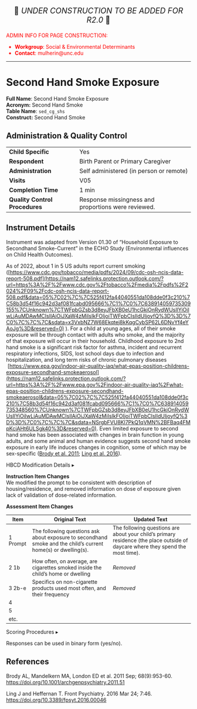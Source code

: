 <p style="text-align: center; font-size: 1.5em;">🚧 <i>UNDER CONSTRUCTION TO BE ADDED FOR R2.0</i> 🚧 </p>

<p style="color: red;">ADMIN INFO FOR PAGE CONSTRUCTION:<br>
<ul style="color: red;">
  <li><b>Workgroup</b>: Social & Environmental Determinants</li>
  <li><b>Contact</b>: mulherin@unc.edu</li>
</ul>
</p>

------------------------------------------------------------

# Second Hand Smoke Exposure

**Full Name**: Second Hand Smoke Exposure       
**Acronym:** Second Hand Smoke            
**Table Name**: `sed_cg_shs`    
**Construct:** Second Hand Smoke   

## Administration & Quality Control

<table class="table-no-vertical-lines" style="width: 100%; border-collapse: collapse; table-layout: fixed;">
<tbody>
<tr><td><b>Child Specific</b></td>
<td>Yes </td></tr>
<tr><td><b>Respondent</b></td>
<td>Birth Parent or Primary Caregiver</td></tr>
<tr><td><b>Administration</b></td>
<td style="word-wrap: break-word; white-space: normal;">Self administered (in person or remote)</td></tr>
<tr><td><b>Visits</b></td>
<td>V05</td></tr>
<tr><td><b>Completion Time</b></td>
<td>1 min</td></tr>
<tr><td><b>Quality Control Procedures</b></td>
<td style="word-wrap: break-word; white-space: normal;">Response missingness and proportions were reviewed.</td></tr>      
</tbody>
</table>

## Instrument Details

Instrument was adapted from Version 01.30 of “Household Exposure to Secondhand Smoke-Current” in the ECHO Study (Environmental influences on Child Health Outcomes). 

As of 2022, about 1 in 5 US adults report current smoking ([https://www.cdc.gov/tobacco/media/pdfs/2024/09/cdc-osh-ncis-data-report-508.pdf](https://nam12.safelinks.protection.outlook.com/?url=https%3A%2F%2Fwww.cdc.gov%2Ftobacco%2Fmedia%2Fpdfs%2F2024%2F09%2Fcdc-osh-ncis-data-report-508.pdf&data=05%7C02%7C%7C525f412fa44040551da108dde0f3c210%7C58b3d54f16c942d3af081fcabd095666%7C1%7C0%7C638914059735309155%7CUnknown%7CTWFpbGZsb3d8eyJFbXB0eU1hcGkiOnRydWUsIlYiOiIwLjAuMDAwMCIsIlAiOiJXaW4zMiIsIkFOIjoiTWFpbCIsIldUIjoyfQ%3D%3D%7C0%7C%7C%7C&sdata=x3VxbNZ7W68Ekqtej8kKqgCybSP62L6DNvYf4eYAoJg%3D&reserved=0) ). For a child at young ages, all of their smoke exposure will be through contact with adults who smoke, and the majority of that exposure will occur in their household. Childhood exposure to 2nd hand smoke is a significant risk factor for asthma, incident and recurrent respiratory infections, SIDS, lost school days due to infection and hospitalization, and long term risks of chronic pulmonary diseases  [https://www.epa.gov/indoor-air-quality-iaq/what-epas-position-childrens-exposure-secondhand-smokeaerosol](https://nam12.safelinks.protection.outlook.com/?url=https%3A%2F%2Fwww.epa.gov%2Findoor-air-quality-iaq%2Fwhat-epas-position-childrens-exposure-secondhand-smokeaerosol&data=05%7C02%7C%7C525f412fa44040551da108dde0f3c210%7C58b3d54f16c942d3af081fcabd095666%7C1%7C0%7C638914059735348560%7CUnknown%7CTWFpbGZsb3d8eyJFbXB0eU1hcGkiOnRydWUsIlYiOiIwLjAuMDAwMCIsIlAiOiJXaW4zMiIsIkFOIjoiTWFpbCIsIldUIjoyfQ%3D%3D%7C0%7C%7C%7C&sdata=NSrgbFVU8Kl7PkQ1qVMN%2BFBaq4FMpKciAHt6ULSgk40%3D&reserved=0). Even limited exposure to second hand smoke has been associated with changes in brain function in young adults, and some animal and human evidence suggests second hand smoke exposure in early life induces changes in cognition, some of which may be sex-specific ([Brody et al. 2011](https://doi.org/10.1001/archgenpsychiatry.2011.51); [Ling et al. 2016](https://doi.org/10.3389/fpsyt.2016.00046)).

<div id="hbcd-mod" class="table-banner" onclick="toggleCollapse(this)">
  <span class="text-with-link">
  <span class="text">HBCD Modification Details</span>
  <a class="anchor-link" href="#hbcd-mod" title="Copy link">
  <i class="fa-solid fa-link"></i>
  </a>
  </span>
  <span class="arrow">▸</span>
</div>
<div class="collapsible-content">
<p><b>Instruction Item Changes</b><br>We modified the prompt to be consistent with description of housing/residence, and removed information on dose of exposure given lack of validation of dose-related information.</p>
<b>Assessment Item Changes</b>
<table style="width: 100%; border-collapse: collapse; table-layout: fixed; font-size: 14px">
<thead>
  <tr>
    <th style="width: 5%;">Item</th>
    <th style="width: 40%;">Original Text</th>
    <th style="width: 40%;">Updated Text</th>
  </tr>
  </thead>
<tbody>
<tr>
  <td>1 Prompt</td>
  <td style="word-wrap: break-word; white-space: normal;">The following questions ask about exposure to secondhand smoke and the child’s current home(s) or dwelling(s).</td>
  <td style="word-wrap: break-word; white-space: normal;">The following questions are about your child’s primary residence (the place outside of daycare where they spend the most time).</td>
</tr>
<tr>
  <td>2 1b</td>
  <td style="word-wrap: break-word; white-space: normal;">How often, on average, are cigarettes smoked inside the child’s home or dwelling</td>
  <td style="word-wrap: break-word; white-space: normal;"><i>Removed</i></td>
</tr>
<tr>
  <td>3 2b-e</td>
  <td style="word-wrap: break-word; white-space: normal;">Specifics on non-cigarette products used most often, and their frequency</td>
  <td style="word-wrap: break-word; white-space: normal;"><i>Removed</i></td>
</tr>
<tr>
  <td>4</td>
  <td style="word-wrap: break-word; white-space: normal;"></td>
  <td style="word-wrap: break-word; white-space: normal;"></td>
</tr>
<tr>
  <td>5</td>
  <td style="word-wrap: break-word; white-space: normal;"></td>
  <td style="word-wrap: break-word; white-space: normal;"></td>
</tr>
<tr>
  <td style="word-wrap: break-word; white-space: normal;">etc.</td>
  <td style="word-wrap: break-word; white-space: normal;"></td>
  <td style="word-wrap: break-word; white-space: normal;"></td>
</tr>
</tbody>
</table>
</div>

<div id="scoring" class="table-banner" onclick="toggleCollapse(this)">
  <span class="text-with-link">
  <span class="text">Scoring Procedures</span>
  <a class="anchor-link" href="#scoring" title="Copy link">
  <i class="fa-solid fa-link"></i>
  </a>
  </span>
  <span class="arrow">▸</span>
</div>
<div class="collapsible-content">
<p>Responses can be used in binary form (yes/no).</p>
</div>

## References

<div class="references"> 
<p>Brody AL, Mandelkern MA, London ED et al. 2011 Sep; 68(9):953-60. <a href="https://doi.org/10.1001/archgenpsychiatry.2011.51">https://doi.org/10.1001/archgenpsychiatry.2011.51</a></p>  
<p>Ling J and Heffernan T. Front Psychiatry. 2016 Mar 24; 7:46. <a href="https://doi.org/10.3389/fpsyt.2016.00046">https://doi.org/10.3389/fpsyt.2016.00046</a></p>  
</div>
<br>


